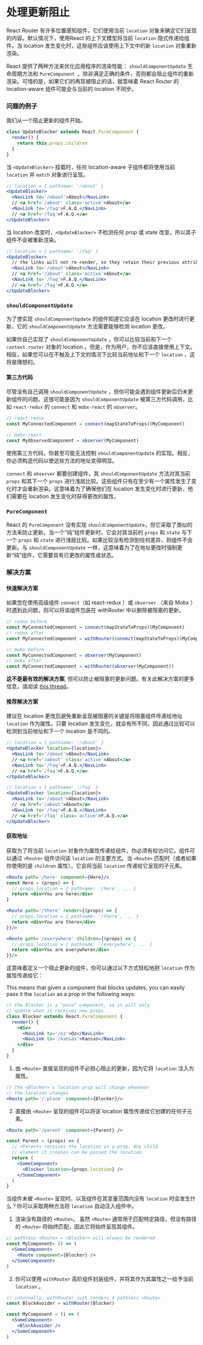# 处理更新阻止

React Router 有许多位置感知组件，它们使用当前 `location` 对象来确定它们呈现的内容。默认情况下，使用React 的上下文模型将当前 `location` 隐式传递给组件。当 location 发生变化时，这些组件应该使用上下文中的新 `location` 对象重新渲染。

React 提供了两种方法来优化应用程序的渲染性能： `shouldComponentUpdate` 生命周期方法和 `PureComponent `。除非满足正确的条件，否则都会阻止组件的重新渲染。可惜的是，如果它们的再现被阻止的话，就意味着 React Router 的 location-aware 组件可能会与当前的 location 不同步。

### 问题的例子

我们从一个阻止更新的组件开始。

```js
class UpdateBlocker extends React.PureComponent {
  render() {
    return this.props.children
  }
}
```

当 `<UpdateBlocker>` 挂载时，任何 location-aware 子组件都将使用当前 `location` 并 `match` 对象进行呈现。

```jsx
// location = { pathname: '/about' }
<UpdateBlocker>
  <NavLink to='/about'>About</NavLink>
  // <a href='/about' class='active'>About</a>
  <NavLink to='/faq'>F.A.Q.</NavLink>
  // <a href='/faq'>F.A.Q.</a>
</UpdateBlocker>
```

当 location 改变时，`<UpdateBlocker>` 不检测任何 prop 或 state 改变，所以其子组件不会被重新渲染。

```jsx
// location = { pathname: '/faq' }
<UpdateBlocker>
  // the links will not re-render, so they retain their previous attributes
  <NavLink to='/about'>About</NavLink>
  // <a href='/about' class='active'>About</a>
  <NavLink to='/faq'>F.A.Q.</NavLink>
  // <a href='/faq'>F.A.Q.</a>
</UpdateBlocker>
```

### `shouldComponentUpdate`

为了使实现 `shouldComponentUpdate` 的组件知道它应该在 location 更改时进行更新，它的 `shouldComponentUpdate` 方法需要能够检测 location 更改。

如果你自己实现了 `shouldComponentUpdate` ，你可以比较当前和下一个 `context.router` 对象的 location 。但是，作为用户，你不应该直接使用上下文。 相反，如果您可以在不触及上下文的情况下比较当前地址和下一个 `location` ，这将是理想的。

#### 第三方代码

尽管没有自己调用 `shouldComponentUpdate` ，但你可能会遇到组件更新后仍未更新组件的问题。这很可能是因为 `shouldComponentUpdate` 被第三方代码调用，比如 `react-redux` 的 `connect` 和 `mobx-react` 的 `observer`。

```js
// react-redux
const MyConnectedComponent = connect(mapStateToProps)(MyComponent)

// mobx-react
const MyObservedComponent = observer(MyComponent)
```

使用第三方代码，你甚至可能无法控制 `shouldComponentUpdate` 的实现。相反，你必须构造代码以使这些方法的地址变得明显。

 `connect` 和 `observer` 都要创建组件，其 `shouldComponentUpdate` 方法对其当前 `props` 和其下一个 `props` 进行浅层比较。这些组件只有在至少有一个属性发生了变化时才会重新渲染。这意味着为了确保他们在 location 发生变化时进行更新，他们需要在 location 发生变化时获得更改的属性。

### `PureComponent`

React 的 `PureComponent` 没有实现 `shouldComponentUpdate`，但它采取了类似的方法来防止更新。当一个“纯”组件更新时，它会对其当前的 `props` 和 `state` 与下一个 `props` 和 `state` 进行浅层比较。如果比较没有检测到任何差异，则组件不会更新。与 `shouldComponentUpdate` 一样，这意味着为了在地址更改时强制更新“纯”组件，它需要具有已更改的属性或状态。

### 解决方案

#### 快速解决方案

如果您在使用高级组件  `connect`（如 react-redux ）或 `observer` （来自 Mobx ）时遇到此问题，则可以将该组件包装在 withRouter 中以删除被阻塞的更新。

```javascript
// redux before
const MyConnectedComponent = connect(mapStateToProps)(MyComponent)
// redux after
const MyConnectedComponent = withRouter(connect(mapStateToProps)(MyComponent))

// mobx before
const MyConnectedComponent = observer(MyComponent)
// mobx after
const MyConnectedComponent = withRouter(observer(MyComponent))
```

**这不是最有效的解决方案**, 但可以防止被阻塞的更新问题。有关此解决方案的更多信息，请阅读  [this thread](https://github.com/ReactTraining/react-router/pull/5552#issuecomment-331502281)。

#### 推荐解决方案
建议在 location 更改后避免重新呈现被阻塞的关键是将阻塞组件传递给地址 `location` 作为属性。只要 location 发生变化，就会有所不同，因此通过比较可以检测到当前地址和下一个 location 是不同的。

```jsx
// location = { pathname: '/about' }
<UpdateBlocker location={location}>
  <NavLink to='/about'>About</NavLink>
  // <a href='/about' class='active'>About</a>
  <NavLink to='/faq'>F.A.Q.</NavLink>
  // <a href='/faq'>F.A.Q.</a>
</UpdateBlocker>

// location = { pathname: '/faq' }
<UpdateBlocker location={location}>
  <NavLink to='/about'>About</NavLink>
  // <a href='/about'>About</a>
  <NavLink to='/faq'>F.A.Q.</NavLink>
  // <a href='/faq' class='active'>F.A.Q.</a>
</UpdateBlocker>
```

#### 获取地址

获取为了将当前 `location` 对象作为属性传递给组件，你必须有权访问它。组件可以通过 `<Route>` 组件访问该 `location` 的主要方式。当 `<Route>` 匹配时（或者如果你使用的是 `children` 属性），它会将当前 `location` 传递给它呈现的子元素。

```jsx
<Route path='/here' component={Here}/>
const Here = (props) => {
  // props.location = { pathname: '/here', ... }
  return <div>You are here</div>
}

<Route path='/there' render={(props) => {
  // props.location = { pathname: '/there', ... }
  return <div>You are there</div>
}}/>

<Route path='/everywhere' children={(props) => {
  // props.location = { pathname: '/everywhere', ... }
  return <div>You are everywhere</div>
}}/>
```

这意味着定义一个阻止更新的组件，你可以通过以下方式轻松地把 `location` 作为属性传递给它：

This means that given a component that blocks updates, you can easily pass it the `location` as a prop in the following ways:

```jsx
// the Blocker is a "pure" component, so it will only
// update when it receives new props
class Blocker extends React.PureComponent {
  render() {
    <div>
      <NavLink to='/oz'>Oz</NavLink>
      <NavLink to='/kansas'>Kansas</NavLink>
    </div>
  }
}
```

1. 由 `<Route>` 直接呈现的组件不必担心阻止的更新，因为它将 `location` 注入为属性。

```jsx
// The <Blocker>'s location prop will change whenever
// the location changes
<Route path='/:place' component={Blocker}/>
```

2. 直接由 `<Route>` 呈现的组件可以将该 location 属性传递给它创建的任何子元素。

```jsx
<Route path='/parent' component={Parent} />

const Parent = (props) => {
  // <Parent> receives the location as a prop. Any child
  // element it creates can be passed the location.
  return (
    <SomeComponent>
      <Blocker location={props.location} />
    </SomeComponent>
  )
}
```

当组件未被 `<Route>` 呈现时，以及组件在其变量范围内没有 `location` 时会发生什么？你可以采取两种方法将 `location` 自动注入组件中。

1. 渲染没有路径的 `<Route>`。 虽然 `<Route>` 通常用于匹配特定路径，但没有路径的 `<Route>` 将始终匹配，因此它将始终呈现其组件。

```jsx
// pathless <Route> = <Blocker> will always be rendered
const MyComponent= () => (
  <SomeComponent>
    <Route component={Blocker} />
  </SomeComponent>
)
```

2. 你可以使用 `withRouter` 高阶组件封装组件，并将其作为其属性之一给予当前 `location` 。

```jsx
// internally, withRouter just renders a pathless <Route>
const BlockAvoider = withRouter(Blocker)

const MyComponent = () => (
  <SomeComponent>
    <BlockAvoider />
  </SomeComponent>
)
```
